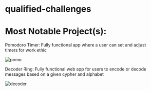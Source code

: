 # qualified-challenges

Most Notable Project(s):
=============================

Pomodoro Timer: Fully functional app where a user can set and adjust timers for work ethic

![pomo](https://user-images.githubusercontent.com/70001770/133152568-a5365539-b92b-41fb-bdd1-d0fbcbf7a19e.png)

Decoder Ring: Fully functional web app for users to encode or decode messages based on a given cypher and alphabet

![decoder](https://user-images.githubusercontent.com/70001770/133153321-86885ee9-a36c-4b00-8c80-e3ca862a2df6.png)
